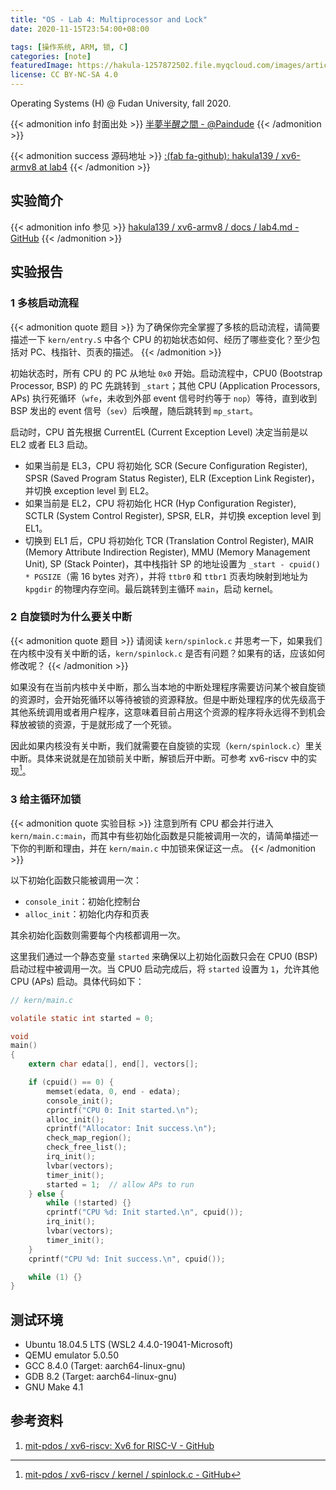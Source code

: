 ```yaml
---
title: "OS - Lab 4: Multiprocessor and Lock"
date: 2020-11-15T23:54:00+08:00

tags: [操作系统, ARM, 锁, C]
categories: [note]
featuredImage: https://hakula-1257872502.file.myqcloud.com/images/article-covers/69514736.webp
license: CC BY-NC-SA 4.0
---
```


Operating Systems (H) @ Fudan University, fall 2020.

<!--more-->

{{< admonition info 封面出处 >}}
[半夢半醒之間 - @Paindude](https://www.pixiv.net/artworks/69514736)
{{< /admonition >}}

{{< admonition success 源码地址 >}}
[:(fab fa-github):  hakula139 / xv6-armv8 at lab4](https://github.com/hakula139/xv6-armv8/tree/lab4)
{{< /admonition >}}

## 实验简介

{{< admonition info 参见 >}}
[hakula139 / xv6-armv8 / docs / lab4.md - GitHub](https://github.com/hakula139/xv6-armv8/blob/lab4/docs/lab4.md)
{{< /admonition >}}

## 实验报告

### 1 多核启动流程

{{< admonition quote 题目 >}}
为了确保你完全掌握了多核的启动流程，请简要描述一下 `kern/entry.S` 中各个 CPU 的初始状态如何、经历了哪些变化？至少包括对 PC、栈指针、页表的描述。
{{< /admonition >}}

初始状态时，所有 CPU 的 PC 从地址 `0x0` 开始。启动流程中，CPU0 (Bootstrap Processor, BSP) 的 PC 先跳转到 `_start`；其他 CPU (Application Processors, APs) 执行死循环（`wfe`，未收到外部 event 信号时约等于 `nop`）等待，直到收到 BSP 发出的 event 信号（`sev`）后唤醒，随后跳转到 `mp_start`。

启动时，CPU 首先根据 CurrentEL (Current Exception Level) 决定当前是以 EL2 或者 EL3 启动。

- 如果当前是 EL3，CPU 将初始化 SCR (Secure Configuration Register), SPSR (Saved Program Status Register), ELR (Exception Link Register)，并切换 exception level 到 EL2。
- 如果当前是 EL2，CPU 将初始化 HCR (Hyp Configuration Register), SCTLR (System Control Register), SPSR, ELR，并切换 exception level 到 EL1。
- 切换到 EL1 后，CPU 将初始化 TCR (Translation Control Register), MAIR (Memory Attribute Indirection Register), MMU (Memory Management Unit), SP (Stack Pointer)，其中栈指针 SP 的地址设置为 `_start - cpuid() * PGSIZE`（需 16 bytes 对齐），并将 `ttbr0` 和 `ttbr1` 页表均映射到地址为 `kpgdir` 的物理内存空间。最后跳转到主循环 `main`，启动 kernel。

### 2 自旋锁时为什么要关中断

{{< admonition quote 题目 >}}
请阅读 `kern/spinlock.c` 并思考一下，如果我们在内核中没有关中断的话，`kern/spinlock.c` 是否有问题？如果有的话，应该如何修改呢？
{{< /admonition >}}

如果没有在当前内核中关中断，那么当本地的中断处理程序需要访问某个被自旋锁的资源时，会开始死循环以等待被锁的资源释放。但是中断处理程序的优先级高于其他系统调用或者用户程序，这意味着目前占用这个资源的程序将永远得不到机会释放被锁的资源，于是就形成了一个死锁。

因此如果内核没有关中断，我们就需要在自旋锁的实现（`kern/spinlock.c`）里关中断。具体来说就是在加锁前关中断，解锁后开中断。可参考 xv6-riscv 中的实现[^spinlock.c]。

### 3 给主循环加锁

{{< admonition quote 实验目标 >}}
注意到所有 CPU 都会并行进入 `kern/main.c:main`，而其中有些初始化函数是只能被调用一次的，请简单描述一下你的判断和理由，并在 `kern/main.c` 中加锁来保证这一点。
{{< /admonition >}}

以下初始化函数只能被调用一次：

- `console_init`：初始化控制台
- `alloc_init`：初始化内存和页表

其余初始化函数则需要每个内核都调用一次。

这里我们通过一个静态变量 `started` 来确保以上初始化函数只会在 CPU0 (BSP) 启动过程中被调用一次。当 CPU0 启动完成后，将 `started` 设置为 `1`，允许其他 CPU (APs) 启动。具体代码如下：

```c
// kern/main.c

volatile static int started = 0;

void
main()
{
    extern char edata[], end[], vectors[];

    if (cpuid() == 0) {
        memset(edata, 0, end - edata);
        console_init();
        cprintf("CPU 0: Init started.\n");
        alloc_init();
        cprintf("Allocator: Init success.\n");
        check_map_region();
        check_free_list();
        irq_init();
        lvbar(vectors);
        timer_init();
        started = 1;  // allow APs to run
    } else {
        while (!started) {}
        cprintf("CPU %d: Init started.\n", cpuid());
        irq_init();
        lvbar(vectors);
        timer_init();
    }
    cprintf("CPU %d: Init success.\n", cpuid());

    while (1) {}
}
```

## 测试环境

- Ubuntu 18.04.5 LTS (WSL2 4.4.0-19041-Microsoft)
- QEMU emulator 5.0.50
- GCC 8.4.0 (Target: aarch64-linux-gnu)
- GDB 8.2 (Target: aarch64-linux-gnu)
- GNU Make 4.1

## 参考资料

1. [mit-pdos / xv6-riscv: Xv6 for RISC-V - GitHub](https://github.com/mit-pdos/xv6-riscv)

[^spinlock.c]: [mit-pdos / xv6-riscv / kernel / spinlock.c - GitHub](https://github.com/mit-pdos/xv6-riscv/blob/riscv/kernel/spinlock.c)
